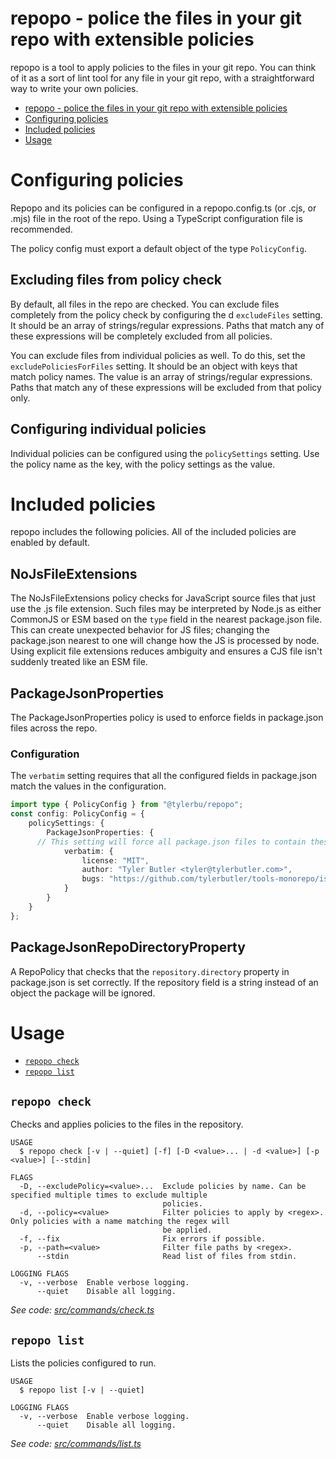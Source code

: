 # repopo - police the files in your git repo with extensible policies

repopo is a tool to apply policies to the files in your git repo. You can think of it as a sort of lint tool for any
file in your git repo, with a straightforward way to write your own policies.

<!-- toc -->
* [repopo - police the files in your git repo with extensible policies](#repopo---police-the-files-in-your-git-repo-with-extensible-policies)
* [Configuring policies](#configuring-policies)
* [Included policies](#included-policies)
* [Usage](#usage)
<!-- tocstop -->

# Configuring policies

Repopo and its policies can be configured in a repopo.config.ts (or .cjs, or .mjs) file in the root of the repo. Using a
TypeScript configuration file is recommended.

The policy config must export a default object of the type `PolicyConfig`.

## Excluding files from policy check

By default, all files in the repo are checked. You can exclude files completely from the policy check by configuring the
d `excludeFiles` setting. It should be an array of strings/regular expressions. Paths that match any of these
expressions will be completely excluded from all policies.

You can exclude files from individual policies as well. To do this, set the `excludePoliciesForFiles` setting. It should
be an object with keys that match policy names. The value is an array of strings/regular expressions. Paths that match
any of these expressions will be excluded from that policy only.

## Configuring individual policies

Individual policies can be configured using the `policySettings` setting. Use the policy name as the key, with the
policy settings as the value.

# Included policies

repopo includes the following policies. All of the included policies are enabled by default.

## NoJsFileExtensions

The NoJsFileExtensions policy checks for JavaScript source files that just use the .js file extension. Such files may be
interpreted by Node.js as either CommonJS or ESM based on the `type` field in the nearest package.json file. This can
create unexpected behavior for JS files; changing the package.json nearest to one will change how the JS is processed by
node. Using explicit file extensions reduces ambiguity and ensures a CJS file isn't suddenly treated like an ESM file.

## PackageJsonProperties

The PackageJsonProperties policy is used to enforce fields in package.json files across the repo.

### Configuration

The `verbatim` setting requires that all the configured fields in package.json match the values in the configuration.

```ts
import type { PolicyConfig } from "@tylerbu/repopo";
const config: PolicyConfig = {
	policySettings: {
		PackageJsonProperties: {
      // This setting will force all package.json files to contain these fields with the exact configured values.
			verbatim: {
				license: "MIT",
				author: "Tyler Butler <tyler@tylerbutler.com>",
				bugs: "https://github.com/tylerbutler/tools-monorepo/issues",
			}
		}
	}
};
```

## PackageJsonRepoDirectoryProperty

A RepoPolicy that checks that the `repository.directory` property in package.json is set correctly. If the repository
field is a string instead of an object the package will be ignored.

# Usage

<!-- commands -->
* [`repopo check`](#repopo-check)
* [`repopo list`](#repopo-list)

## `repopo check`

Checks and applies policies to the files in the repository.

```
USAGE
  $ repopo check [-v | --quiet] [-f] [-D <value>... | -d <value>] [-p <value>] [--stdin]

FLAGS
  -D, --excludePolicy=<value>...  Exclude policies by name. Can be specified multiple times to exclude multiple
                                  policies.
  -d, --policy=<value>            Filter policies to apply by <regex>. Only policies with a name matching the regex will
                                  be applied.
  -f, --fix                       Fix errors if possible.
  -p, --path=<value>              Filter file paths by <regex>.
      --stdin                     Read list of files from stdin.

LOGGING FLAGS
  -v, --verbose  Enable verbose logging.
      --quiet    Disable all logging.
```

_See code: [src/commands/check.ts](https://github.com/tylerbutler/tools-monorepo/blob/main/packages/repopo/src/commands/check.ts)_

## `repopo list`

Lists the policies configured to run.

```
USAGE
  $ repopo list [-v | --quiet]

LOGGING FLAGS
  -v, --verbose  Enable verbose logging.
      --quiet    Disable all logging.
```

_See code: [src/commands/list.ts](https://github.com/tylerbutler/tools-monorepo/blob/main/packages/repopo/src/commands/list.ts)_
<!-- commandsstop -->
